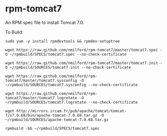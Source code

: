 rpm-tomcat7
===========

An RPM spec file to install Tomcat 7.0.

To Build:

`sudo yum -y install rpmdevtools && rpmdev-setuptree`

`wget https://raw.github.com/nmilford/rpm-tomcat7/master/tomcat7.spec -O ~/rpmbuild/SPECS/tomcat7.spec --no-check-certificate`

`wget https://raw.github.com/nmilford/rpm-tomcat7/master/tomcat7.init -O ~/rpmbuild/SOURCES/tomcat7.init --no-check-certificate`

`wget https://raw.github.com/nmilford/rpm-tomcat7/master/tomcat7.sysconfig -O ~/rpmbuild/SOURCES/tomcat7.sysconfig --no-check-certificate`

`wget https://raw.github.com/nmilford/rpm-tomcat7/master/tomcat7.logrotate -O ~/rpmbuild/SOURCES/tomcat7.logrotate --no-check-certificate`

`wget http://mirrors.ircam.fr/pub/apache/tomcat/tomcat-7/v7.0.68/bin/apache-tomcat-7.0.68.tar.gz -O ~/rpmbuild/SOURCES/apache-tomcat-7.0.68.tar.gz`

`rpmbuild -bb ~/rpmbuild/SPECS/tomcat7.spec`
